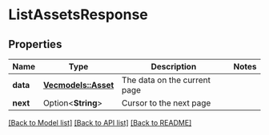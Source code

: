 # ListAssetsResponse

## Properties

Name | Type | Description | Notes
------------ | ------------- | ------------- | -------------
**data** | [**Vec<models::Asset>**](Asset.md) | The data on the current page | 
**next** | Option<**String**> | Cursor to the next page | 

[[Back to Model list]](../README.md#documentation-for-models) [[Back to API list]](../README.md#documentation-for-api-endpoints) [[Back to README]](../README.md)


